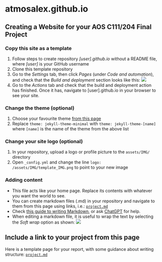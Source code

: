 # atmosalex.github.io

## Creating a Website for your AOS C111/204 Final Project

### Copy this site as a template
1.	Follow steps to create repository *[user].github.io* without a README file, where *[user]* is your GitHub username
2.	Clone this template repository
3.	Go to the *Settings* tab, then click *Pages* (under *Code and automation*), and check that the *Build and deployment* section looks like this: ![](instr_bd.png)
4.	Go to the *Actions* tab and check that the build and deployment action has finished. Once it has, navigate to [user].github.io in your browser to see your site.

### Change the theme (optional)
1.	Choose your favourite theme [from this page](https://pages.github.com/themes/)
2.	Replace `theme: jekyll-theme-minimal` with `theme: jekyll-theme-[name]` where `[name]` is the name of the theme from the above list

### Change your site logo (optional)
1. In your repository, upload a logo or profile picture to the `assets/IMG/` directory
2. Open `_config.yml` and change the line `logo: /assets/IMG/template_IMG.png` to point to your new image

### Adding content
* This file acts like your home page. Replace its contents with whatever you want the world to see.
* You can create markdown files (.md) in your repository and navigate to them from this page using links, i.e.: [`project.md`](project.md)
* Check [this guide to writing Markdown](https://www.markdownguide.org/basic-syntax/), or ask [ChatGPT](https://chat.openai.com/) for help.
* When editing a markdown file, it is useful to wrap the text by selecting the *Soft wrap* option as shown: ![](instr_wrap.png)

## Include a link to your project from this page
Here is a template page for your report, with some guidance about writing structure: [`project.md`](project.md)
